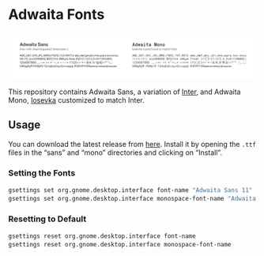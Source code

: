# Adwaita Fonts

![](preview.png)

This repository contains Adwaita Sans, a variation of [Inter](https://rsms.me/inter/),
and Adwaita Mono, [Iosevka](https://typeof.net/Iosevka/) customized to match Inter.

## Usage

You can download the latest release from [here](https://download.gnome.org/sources/adwaita-fonts/49/adwaita-fonts-49.0.tar.xz).
Install it by opening the `.ttf` files in the “sans” and “mono” directories and clicking on “Install”.

### Setting the Fonts

```sh
gsettings set org.gnome.desktop.interface font-name "Adwaita Sans 11"
gsettings set org.gnome.desktop.interface monospace-font-name "Adwaita Mono 11"
```

### Resetting to Default

```sh
gsettings reset org.gnome.desktop.interface font-name
gsettings reset org.gnome.desktop.interface monospace-font-name
```
